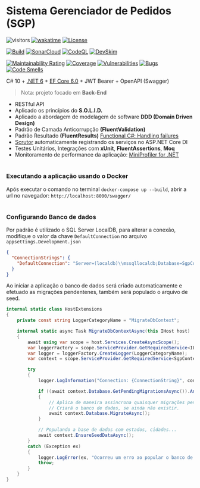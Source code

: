 # Sistema Gerenciador de Pedidos (SGP)

![visitors](https://visitor-badge.laobi.icu/badge?page_id=jeangatto.sgp)
[![wakatime](https://wakatime.com/badge/github/JeanGatto/SGP.svg)](https://wakatime.com/badge/github/JeanGatto/SGP)
[![License](https://img.shields.io/github/license/JeanGatto/SGP.svg)](LICENSE)

[![Build](https://github.com/JeanGatto/SGP/actions/workflows/dotnet.yml/badge.svg)](https://github.com/JeanGatto/SGP/actions/workflows/dotnet.yml)
[![SonarCloud](https://github.com/JeanGatto/SGP/actions/workflows/sonar-cloud.yml/badge.svg)](https://github.com/JeanGatto/SGP/actions/workflows/sonar-cloud.yml)
[![CodeQL](https://github.com/JeanGatto/SGP/actions/workflows/codeql-analysis.yml/badge.svg)](https://github.com/JeanGatto/SGP/actions/workflows/codeql-analysis.yml)
[![DevSkim](https://github.com/JeanGatto/SGP/actions/workflows/devskim-analysis.yml/badge.svg)](https://github.com/JeanGatto/SGP/actions/workflows/devskim-analysis.yml)

[![Maintainability Rating](https://sonarcloud.io/api/project_badges/measure?project=JeanGatto_SGP&metric=sqale_rating)](https://sonarcloud.io/dashboard?id=JeanGatto_SGP)
[![Coverage](https://sonarcloud.io/api/project_badges/measure?project=JeanGatto_SGP&metric=coverage)](https://sonarcloud.io/dashboard?id=JeanGatto_SGP)
[![Vulnerabilities](https://sonarcloud.io/api/project_badges/measure?project=JeanGatto_SGP&metric=vulnerabilities)](https://sonarcloud.io/dashboard?id=JeanGatto_SGP)
[![Bugs](https://sonarcloud.io/api/project_badges/measure?project=JeanGatto_SGP&metric=bugs)](https://sonarcloud.io/dashboard?id=JeanGatto_SGP)
[![Code Smells](https://sonarcloud.io/api/project_badges/measure?project=JeanGatto_SGP&metric=code_smells)](https://sonarcloud.io/dashboard?id=JeanGatto_SGP)

C# 10 + [.NET 6](https://docs.microsoft.com/pt-br/dotnet/core/whats-new/dotnet-6) + [EF Core 6.0](https://docs.microsoft.com/pt-br/ef/core/what-is-new/ef-core-6.0/whatsnew) + JWT Bearer + OpenAPI (Swagger)

> Nota: projeto focado em **Back-End**

- RESTful API
- Aplicado os princípios do **S.O.L.I.D.**
- Aplicado a abordagem de modelagem de software **DDD (Domain Driven Design)**
- Padrão de Camada Anticorrupção **(FluentValidation)**
- Padrão Resultado **(FluentResults)** [Functional C#: Handling failures](https://enterprisecraftsmanship.com/posts/functional-c-handling-failures-input-errors/)
- [Scrutor](https://github.com/khellang/Scrutor) automaticamente registrando os serviços no ASP.NET Core DI
- Testes Unitários, Integrações com **xUnit**, **FluentAssertions**, **Moq**
- Monitoramento de performance da aplicação: [MiniProfiler for .NET](https://miniprofiler.com/dotnet/)

#
### Executando a aplicação usando o Docker

Após executar o comando no terminal `docker-compose up --build`, abrir a url no navegador: `http://localhost:8000/swagger/`

#
### Configurando Banco de dados

Por padrão é utilizado o SQL Server LocalDB, para alterar a conexão, modifique o valor da chave `DefaultConnection` no arquivo `appsettings.Development.json`

```json
{
  "ConnectionStrings": {
    "DefaultConnection": "Server=(localdb)\\mssqllocaldb;Database=SgpContext;Trusted_Connection=True;MultipleActiveResultSets=true;"
  }
}
```

Ao iniciar a aplicação o banco de dados será criado automaticamente e efetuado as migrações pendentenes,
também será populado o arquivo de seed.

```c#
internal static class HostExtensions
{
    private const string LoggerCategoryName = "MigrateDbContext";

    internal static async Task MigrateDbContextAsync(this IHost host)
    {
        await using var scope = host.Services.CreateAsyncScope();
        var loggerFactory = scope.ServiceProvider.GetRequiredService<ILoggerFactory>();
        var logger = loggerFactory.CreateLogger(LoggerCategoryName);
        var context = scope.ServiceProvider.GetRequiredService<SgpContext>();

        try
        {
            logger.LogInformation("Connection: {ConnectionString}", context.Database.GetConnectionString());

            if ((await context.Database.GetPendingMigrationsAsync()).Any())
            {
                // Aplica de maneira assíncrona quaisquer migrações pendentes do contexto.
                // Criará o banco de dados, se ainda não existir.
                await context.Database.MigrateAsync();
            }

            // Populando a base de dados com estados, cidades...
            await context.EnsureSeedDataAsync();
        }
        catch (Exception ex)
        {
            logger.LogError(ex, "Ocorreu um erro ao popular o banco de dados");
            throw;
        }
    }
}
```
